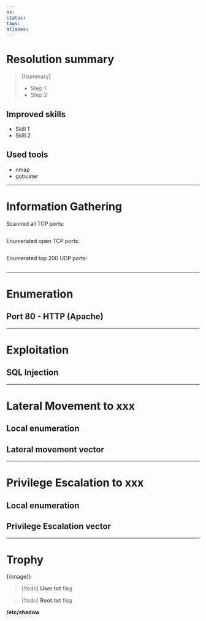 ```yaml
---
os: 
status: 
tags: 
aliases:
---
```

# Resolution summary

>[!summary]
>- Step 1
>- Step 2

## Improved skills

- Skill 1
- Skill 2

## Used tools

- nmap
- gobuster


---

# Information Gathering

Scanned all TCP ports:

```sh

```

Enumerated open TCP ports:

```sh

```

Enumerated top 200 UDP ports:

```sh

```

---

# Enumeration

## Port 80 - HTTP (Apache)


---

# Exploitation

## SQL Injection


---

# Lateral Movement to xxx

## Local enumeration


## Lateral movement vector

---

# Privilege Escalation to xxx

## Local enumeration


## Privilege Escalation vector


---

# Trophy

{{image}}

>[!todo] **User.txt**
>flag

>[!todo] **Root.txt**
>flag

**/etc/shadow**

```sh

```